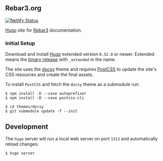 ## Rebar3.org

[![Netlify Status](https://api.netlify.com/api/v1/badges/7f9a24ea-990d-40de-88c5-a4c64d90c155/deploy-status)](https://app.netlify.com/sites/rebar3/deploys)

[Hugo](https://gohugo.io/) site for [Rebar3](rebar3.org) documentation.

### Initial Setup

Download and install [Hugo](https://github.com/gohugoio/hugo/releases) extended version `0.52.0` or newer. Extended means the [binary release](https://github.com/gohugoio/hugo/releases) with `_extended` in the name.

The site uses the [docsy](https://www.docsy.dev/) theme and requires [PostCSS](https://www.docsy.dev/docs/getting-started/#install-postcss) to update the site's CSS resources and create the final assets.

To install `PostCSS` and fetch the `docsy` theme as a submodule run:

```shell
$ npm install -D --save autoprefixer
$ npm install -D --save postcss-cli

$ cd themes/docsy
$ git submodule update -f --init
```

## Development

The `hugo` server will run a local web server on port `1313` and automatically reload changes:

```shell
$ hugo server
```
